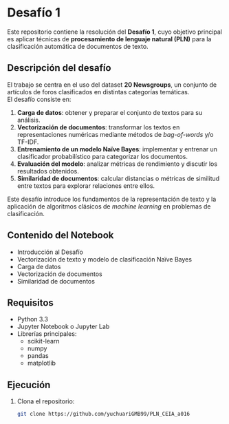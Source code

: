 # Desafío 1

Este repositorio contiene la resolución del **Desafío 1**, cuyo objetivo principal es aplicar técnicas de **procesamiento de lenguaje natural (PLN)** para la clasificación automática de documentos de texto.

## Descripción del desafío
El trabajo se centra en el uso del dataset **20 Newsgroups**, un conjunto de artículos de foros clasificados en distintas categorías temáticas.  
El desafío consiste en:

1. **Carga de datos**: obtener y preparar el conjunto de textos para su análisis.  
2. **Vectorización de documentos**: transformar los textos en representaciones numéricas mediante métodos de *bag-of-words* y/o TF-IDF.  
3. **Entrenamiento de un modelo Naïve Bayes**: implementar y entrenar un clasificador probabilístico para categorizar los documentos.  
4. **Evaluación del modelo**: analizar métricas de rendimiento y discutir los resultados obtenidos.  
5. **Similaridad de documentos**: calcular distancias o métricas de similitud entre textos para explorar relaciones entre ellos.  

Este desafío introduce los fundamentos de la representación de texto y la aplicación de algoritmos clásicos de *machine learning* en problemas de clasificación.

## Contenido del Notebook
- Introducción al Desafío  
- Vectorización de texto y modelo de clasificación Naïve Bayes  
- Carga de datos  
- Vectorización de documentos  
- Similaridad de documentos  

## Requisitos
- Python 3.3  
- Jupyter Notebook o Jupyter Lab  
- Librerías principales:  
  - scikit-learn  
  - numpy  
  - pandas  
  - matplotlib  

## Ejecución
1. Clona el repositorio:
   ```bash
   git clone https://github.com/yuchuariGMB99/PLN_CEIA_a016
